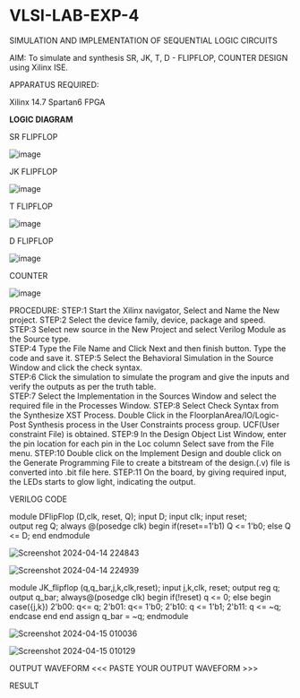 # VLSI-LAB-EXP-4
SIMULATION AND IMPLEMENTATION OF SEQUENTIAL LOGIC CIRCUITS

AIM: 
 To simulate and synthesis SR, JK, T, D - FLIPFLOP, COUNTER DESIGN using Xilinx ISE.

APPARATUS REQUIRED:

Xilinx 14.7
Spartan6 FPGA

**LOGIC DIAGRAM**

SR FLIPFLOP

![image](https://github.com/navaneethans/VLSI-LAB-EXP-4/assets/6987778/77fb7f38-5649-4778-a987-8468df9ea3c3)


JK FLIPFLOP

![image](https://github.com/navaneethans/VLSI-LAB-EXP-4/assets/6987778/1510e030-4ddc-42b1-88ce-d00f6f0dc7e6)

T FLIPFLOP

![image](https://github.com/navaneethans/VLSI-LAB-EXP-4/assets/6987778/7a020379-efb1-4104-85ee-439d660baa08)


D FLIPFLOP

![image](https://github.com/navaneethans/VLSI-LAB-EXP-4/assets/6987778/dda843c5-f0a0-4b51-93a2-eaa4b7fa8aa0)


COUNTER

![image](https://github.com/navaneethans/VLSI-LAB-EXP-4/assets/6987778/a1fc5f68-aafb-49a1-93d2-779529f525fa)


  
PROCEDURE:
STEP:1  Start  the Xilinx navigator, Select and Name the New project.
STEP:2  Select the device family, device, package and speed.       
STEP:3  Select new source in the New Project and select Verilog Module as the Source type.                       
STEP:4  Type the File Name and Click Next and then finish button. Type the code and save it.
STEP:5  Select the Behavioral Simulation in the Source Window and click the check syntax.                       
STEP:6  Click the simulation to simulate the program and  give the inputs and verify the outputs as per the truth table.               
STEP:7  Select the Implementation in the Sources Window and select the required file in the Processes Window.
STEP:8  Select Check Syntax from the Synthesize  XST Process. Double Click in the  FloorplanArea/IO/Logic-Post Synthesis process in the User Constraints process group. UCF(User constraint File) is obtained. 
STEP:9  In the Design Object List Window, enter the pin location for each pin in the Loc column Select save from the File menu.
STEP:10 Double click on the Implement Design and double click on the Generate Programming File to create a bitstream of the design.(.v) file is converted into .bit file here.
STEP:11  On the board, by giving required input, the LEDs starts to glow light, indicating the output.

VERILOG CODE

   module DFlipFlop (D,clk, reset, Q);
input D;
input clk; 
input reset;  
output reg Q; 
always @(posedge clk) 
begin
 if(reset==1'b1) 
  Q <= 1'b0; 
 else
  Q <= D;
end
endmodule

![Screenshot 2024-04-14 224843](https://github.com/Christina1106/VLSI-LAB-EXP-4/assets/161043650/d8dbb4dc-5a57-479c-bfb2-d6d2e3898678)

![Screenshot 2024-04-14 224939](https://github.com/Christina1106/VLSI-LAB-EXP-4/assets/161043650/1c809b94-0619-42ff-8b53-3000761d91a5)

module JK_flipflop (q,q_bar,j,k,clk,reset);
 input j,k,clk, reset;
 output reg q;
 output q_bar;
 always@(posedge clk) begin 
  if(!reset)
   q <= 0;
  else
 begin
   case({j,k})
    2'b00: q<= q; 
    2'b01: q<= 1'b0; 
    2'b10: q <= 1'b1;
    2'b11: q <= ~q; 
   endcase
   end
  end
  assign q_bar = ~q;
endmodule

![Screenshot 2024-04-15 010036](https://github.com/Christina1106/VLSI-LAB-EXP-4/assets/161043650/a9c16640-0296-4e99-8e5f-57ba60a40302)

![Screenshot 2024-04-15 010129](https://github.com/Christina1106/VLSI-LAB-EXP-4/assets/161043650/23d7c687-e50d-43ed-a05d-d0fe4f5f7a8c)



OUTPUT WAVEFORM
 <<< PASTE YOUR OUTPUT WAVEFORM >>>

RESULT


